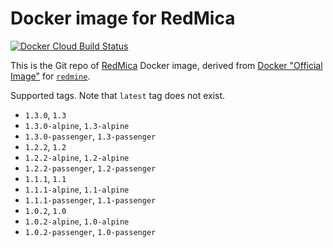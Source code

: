 # Docker image for RedMica

[![Docker Cloud Build Status](https://img.shields.io/docker/cloud/build/iquiw/redmica)](https://hub.docker.com/r/iquiw/redmica)

This is the Git repo of [RedMica](https://github.com/redmica/redmica) Docker image, derived from [Docker "Official Image"](https://github.com/docker-library/official-images#what-are-official-images) for [`redmine`](https://hub.docker.com/_/redmine/).

Supported tags. Note that `latest` tag does not exist.

* `1.3.0`, `1.3`
* `1.3.0-alpine`, `1.3-alpine`
* `1.3.0-passenger`, `1.3-passenger`
* `1.2.2`, `1.2`
* `1.2.2-alpine`, `1.2-alpine`
* `1.2.2-passenger`, `1.2-passenger`
* `1.1.1`, `1.1`
* `1.1.1-alpine`, `1.1-alpine`
* `1.1.1-passenger`, `1.1-passenger`
* `1.0.2`, `1.0`
* `1.0.2-alpine`, `1.0-alpine`
* `1.0.2-passenger`, `1.0-passenger`
